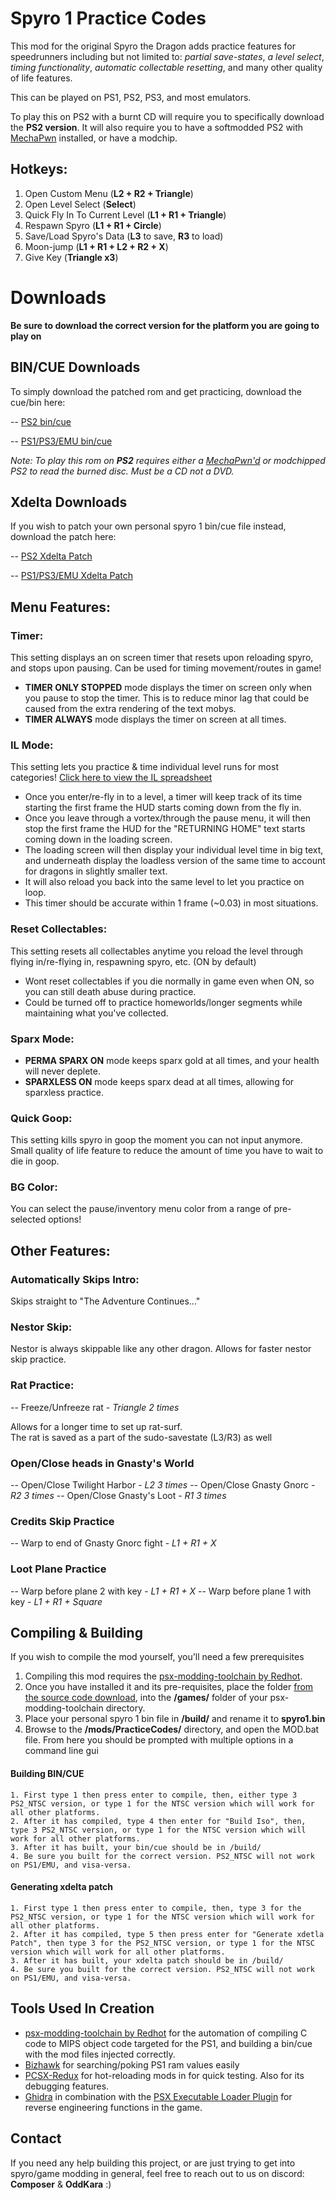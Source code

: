 

# Spyro 1 Practice Codes

This mod for the original Spyro the Dragon adds practice features for speedrunners including but not limited to: *partial save-states*, *a level select*, *timing functionality*, *automatic collectable resetting*, and many other quality of life features.

This can be played on PS1, PS2, PS3, and most emulators. 

To play this on PS2 with a burnt CD will require you to specifically download the **PS2 version**. It will also require you to have a softmodded PS2 with [MechaPwn](https://github.com/MechaResearch/MechaPwn) installed, or have a modchip.

## Hotkeys:
1. Open Custom Menu (**L2 + R2 + Triangle**)
2. Open Level Select (**Select**)
3. Quick Fly In To Current Level (**L1 + R1 + Triangle**)
4. Respawn Spyro (**L1 + R1 + Circle**)
5. Save/Load Spyro's Data (**L3** to save, **R3** to load)
6. Moon-jump (**L1 + R1 + L2 + R2 + X**)
7. Give Key (**Triangle x3**)

# Downloads
**Be sure to download the correct version for the platform you are going to play on**
## BIN/CUE Downloads
To simply download the patched rom and get practicing, download the cue/bin here:
   
-- [PS2 bin/cue](https://github.com/C0mposer/Spyro-1-Practice-Codes/releases/download/fullrelease1.4/spyro1_PracticeCodes_PS2.zip)
    
-- [PS1/PS3/EMU bin/cue](https://github.com/C0mposer/Spyro-1-Practice-Codes/releases/download/fullrelease1.4/spyro1_PracticeCodes_PS1.zip)

*Note: To play this rom on **PS2** requires either a [MechaPwn'd](https://github.com/MechaResearch/MechaPwn) or modchipped PS2 to read the burned disc. Must be a CD not a DVD.*

## Xdelta Downloads
If you wish to patch your own personal spyro 1 bin/cue file instead, download the patch here:
   
-- [PS2 Xdelta Patch](https://github.com/C0mposer/Spyro-1-Practice-Codes/releases/download/fullrelease1.4/spyro1_PracticeCodes_PS2.xdelta)
   
-- [PS1/PS3/EMU Xdelta Patch](https://github.com/C0mposer/Spyro-1-Practice-Codes/releases/download/fullrelease1.4/spyro1_PracticeCodes_PS1.xdelta)

## Menu Features:

### Timer: 
This setting displays an on screen timer that resets upon reloading spyro, and stops upon pausing. Can be used for timing movement/routes in game!

- **TIMER ONLY STOPPED** mode displays the timer on screen only when you pause to stop the timer. This is to reduce minor lag that could be caused from the extra rendering of the text mobys.
- **TIMER ALWAYS** mode displays the timer on screen at all times.
	 
### IL Mode:
This setting lets you practice & time individual level runs for most categories! [Click here to view the IL spreadsheet](https://www.docs.google.com/spreadsheets/d/1FLkc8-dGTO4jJhAi5nDrhm0h6qlVflPlAIlXAYEylsg/edit#gid=1140931951)

- Once you enter/re-fly in to a level, a timer will keep track of its time starting the first frame the HUD starts coming down from the fly in.
- Once you leave through a vortex/through the pause menu, it will then stop the first frame the HUD for the "RETURNING HOME" text starts coming down in the loading screen.
- The loading screen will then display your individual level time in big text, and underneath display the loadless version of the same time to account for dragons in slightly smaller text.
- It will also reload you back into the same level to let you practice on loop.
- This timer should be accurate within 1 frame (~0.03) in most situations.
	 
### Reset Collectables:
This setting resets all collectables anytime you reload the level through flying in/re-flying in, respawning spyro, etc. (ON by default)

- Wont reset collectables if you die normally in game even when ON, so you can still death abuse during practice.
- Could be turned off to practice homeworlds/longer segments while maintaining what you've collected.
	 
### Sparx Mode:
- **PERMA SPARX ON** mode keeps sparx gold at all times, and your health will never deplete.
- **SPARXLESS ON** mode keeps sparx dead at all times, allowing for sparxless practice.
	 
### Quick Goop:
This setting kills spyro in goop the moment you can not input anymore. Small quality of life feature to reduce the amount of time you have to wait to die in goop.
	 
### BG Color:
You can select the pause/inventory menu color from a range of pre-selected options!
	 

## Other Features:

### Automatically Skips Intro:
Skips straight to "The Adventure Continues..."
	
### Nestor Skip:
Nestor is always skippable like any other dragon. Allows for faster nestor skip practice.

### Rat Practice:
-- Freeze/Unfreeze rat - *Triangle 2 times*  
  
Allows for a longer time to set up rat-surf.  
The rat is saved as a part of the sudo-savestate (L3/R3) as well

### Open/Close heads in Gnasty's World
-- Open/Close Twilight Harbor - *L2 3 times*
-- Open/Close Gnasty Gnorc - *R2 3 times*
-- Open/Close Gnasty's Loot - *R1 3 times*

### Credits Skip Practice
-- Warp to end of Gnasty Gnorc fight - *L1 + R1 + X*

### Loot Plane Practice
-- Warp before plane 2 with key - *L1 + R1 + X*
-- Warp before plane 1 with key - *L1 + R1 + Square*


## Compiling & Building
If you wish to compile the mod yourself, you'll need a few prerequisites
1. Compiling this mod requires the [psx-modding-toolchain by Redhot](https://github.com/mateusfavarin/psx-modding-toolchain). 
2. Once you have installed it and its pre-requisites, place the folder [from the source code download](https://github.com/C0mposer/Spyro-1-Practice-Codes/archive/refs/heads/master.zip), into the **/games/** folder of your psx-modding-toolchain directory.
4. Place your personal spyro 1 bin file in **/build/** and rename it to **spyro1.bin**
5. Browse to the **/mods/PracticeCodes/** directory, and open the MOD.bat file. From here you should be prompted with multiple options in a command line gui

#### Building BIN/CUE
	
	1. First type 1 then press enter to compile, then, either type 3 PS2_NTSC version, or type 1 for the NTSC version which will work for all other platforms.
	2. After it has compiled, type 4 then enter for "Build Iso", then, type 3 PS2_NTSC version, or type 1 for the NTSC version which will work for all other platforms.
	3. After it has built, your bin/cue should be in /build/
	4. Be sure you built for the correct version. PS2_NTSC will not work on PS1/EMU, and visa-versa.

#### Generating xdelta patch
	
	1. First type 1 then press enter to compile, then, type 3 for the PS2_NTSC version, or type 1 for the NTSC version which will work for all other platforms.
	2. After it has compiled, type 5 then press enter for "Generate xdetla Patch", then type 3 for the PS2_NTSC version, or type 1 for the NTSC version which will work for all other platforms.
	3. After it has built, your xdelta patch should be in /build/
	4. Be sure you built for the correct version. PS2_NTSC will not work on PS1/EMU, and visa-versa.
	

## Tools Used In Creation

 - [psx-modding-toolchain by Redhot](https://github.com/mateusfavarin/psx-modding-toolchain) for the automation of compiling C code to MIPS object code targeted for the PS1, and building a bin/cue with the mod files injected correctly.
 - [Bizhawk](https://github.com/TASEmulators/BizHawk) for searching/poking PS1 ram values easily
 - [PCSX-Redux](https://github.com/grumpycoders/pcsx-redux/) for hot-reloading mods in for quick testing. Also for its debugging features.
 - [Ghidra](https://github.com/NationalSecurityAgency/ghidra) in combination with the [PSX Executable Loader Plugin](https://github.com/lab313ru/ghidra_psx_ldr) for reverse engineering functions in the game.

## Contact

If you need any help building this project, or are just trying to get into spyro/game modding in general, feel free to reach out to us on discord: **Composer** & **OddKara** :)
